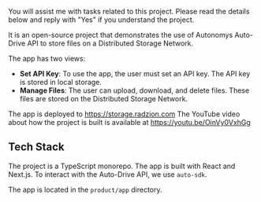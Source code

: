 You will assist me with tasks related to this project. Please read the details below and reply with "Yes" if you understand the project.

It is an open-source project that demonstrates the use of Autonomys Auto-Drive API to store files on a Distributed Storage Network.

The app has two views:

- **Set API Key**: To use the app, the user must set an API key. The API key is stored in local storage.
- **Manage Files**: The user can upload, download, and delete files. These files are stored on the Distributed Storage Network.

The app is deployed to https://storage.radzion.com
The YouTube video about how the project is built is available at https://youtu.be/OinVy0VxhGg

## Tech Stack

The project is a TypeScript monorepo. The app is built with React and Next.js. To interact with the Auto-Drive API, we use `auto-sdk`. 

The app is located in the `product/app` directory.